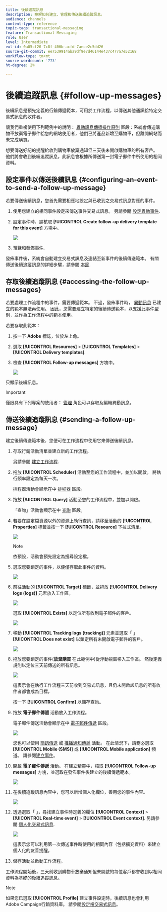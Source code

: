 ```yaml
---
title: 後續追蹤訊息
description: 瞭解如何建立、管理和傳送後續追蹤訊息。
audience: channels
content-type: reference
topic-tags: transactional-messaging
feature: Transactional Messaging
role: User
level: Intermediate
exl-id: 0a05cf20-7c8f-406b-acfd-7aece2c5dd26
source-git-commit: ee7539914aba9df9e7d46144e437c477a7e52168
workflow-type: tm+mt
source-wordcount: '773'
ht-degree: 2%

---
```


# 後續追蹤訊息 {#follow-up-messages}

後續訊息是預先定義的行銷傳遞範本，可用於工作流程，以傳送其他通訊給特定交易式訊息的收件者。

讓我們重複使用下列範例中的說明： [異動訊息傳遞操作原則](../../channels/using/getting-started-with-transactional-msg.md#transactional-messaging-operating-principle) 區段：系統會傳送購物車放棄電子郵件給您的網站使用者，他們已將產品新增至購物車，但離開網站而未完成購買。

想要傳送好記的提醒給收到購物車放棄通知但三天後未開啟購物車的所有客戶。 他們將會收到後續追蹤訊息，此訊息會根據所傳送第一封電子郵件中所使用的相同資料。

## 設定事件以傳送後續訊息 {#configuring-an-event-to-send-a-follow-up-message}

若要傳送後續訊息，您首先需要相應地設定與已收到之交易式訊息對應的事件。

1. 使用您建立的相同事件設定來傳送事件交易式訊息。 另請參閱 [設定異動事件](../../channels/using/configuring-transactional-event.md).
1. 設定事件時，請核取 **[!UICONTROL Create follow-up delivery template for this event]** 方塊中。

   ![](assets/message-center_follow-up-checkbox.png)

1. [預覽和發佈事件](../../channels/using/publishing-transactional-event.md#previewing-and-publishing-the-event).

發佈事件後，系統會自動建立交易式訊息及連結至新事件的後續傳送範本。 有關傳送後續追蹤訊息的詳細步驟，請參閱 [本節](#sending-a-follow-up-message).

## 存取後續追蹤訊息 {#accessing-the-follow-up-messages}

若要處理工作流程中的事件，需要傳遞範本。 不過，發佈事件時， [異動訊息](../../channels/using/editing-transactional-message.md) 已建立的範本無法再使用。 因此，您需要建立特定的後續傳送範本，以支援此事件型別，並作為工作流程中的範本使用。

若要存取此範本：

1. 按一下 **Adobe** 標誌，位於左上角。
1. 選取 **[!UICONTROL Resources]** > **[!UICONTROL Templates]** > **[!UICONTROL Delivery templates]**.
1. 檢查 **[!UICONTROL Follow-up messages]** 方塊中。

   ![](assets/message-center_follow-up-search.png)

只顯示後續訊息。

>[!IMPORTANT]
>
>僅限具有下列專案的使用者： [管理](../../administration/using/users-management.md#functional-administrators) 角色可以存取及編輯異動訊息。

## 傳送後續追蹤訊息 {#sending-a-follow-up-message}

建立後續傳送範本後，您便可在工作流程中使用它來傳送後續訊息。

<!--You need to set up a workflow targeting the event corresponding to the transactional message that was already received.-->

1. 存取行銷活動清單並建立新的工作流程。

   另請參閱 [建立工作流程](../../automating/using/building-a-workflow.md#creating-a-workflow).

1. 拖放 **[!UICONTROL Scheduler]** 活動至您的工作流程中，並加以開啟。 將執行頻率設定為每天一次。

   排程器活動會顯示在中 [排程器](../../automating/using/scheduler.md) 區段。

1. 拖放 **[!UICONTROL Query]** 活動至您的工作流程中，並加以開啟。

   「查詢」活動會顯示在中 [查詢](../../automating/using/query.md) 區段。

1. 若要在設定檔資源以外的資源上執行查詢，請移至活動的 **[!UICONTROL Properties]** 標籤並按一下 **[!UICONTROL Resource]** 下拉式清單。

   ![](assets/message-center_follow-up-query-properties.png)

   >[!NOTE]
   >
   >依預設，活動會預先設定為搜尋設定檔。

1. 選取您要鎖定的事件，以便僅存取此事件的資料。

   ![](assets/message-center_follow-up-query-resource.png)

1. 前往活動的 **[!UICONTROL Target]** 標籤，並拖放 **[!UICONTROL Delivery logs (logs)]** 元素放入工作區。

   ![](assets/message-center_follow-up-delivery-logs.png)

   選取 **[!UICONTROL Exists]** 以定位所有收到電子郵件的客戶。

   ![](assets/message-center_follow-up-delivery-logs-exists.png)

1. 移動 **[!UICONTROL Tracking logs (tracking)]** 元素並選取「 」 **[!UICONTROL Does not exist]** 以鎖定所有未開啟電子郵件的客戶。

   ![](assets/message-center_follow-up-delivery-and-tracking-logs.png)

1. 拖放您要鎖定的事件(**放棄購買** 在此範例中)從浮動視窗移入工作區。 然後定義規則以定位三天前傳送的所有訊息。

   ![](assets/message-center_follow-up-created.png)

   這表示會在執行工作流程三天前收到交易式訊息，且仍未開啟該訊息的所有收件者都會成為目標。

   按一下 **[!UICONTROL Confirm]** 以儲存查詢。

1. 拖放 **電子郵件傳遞** 活動放入工作流程。

   電子郵件傳送活動會顯示在中 [電子郵件傳遞](../../automating/using/email-delivery.md) 區段。

   ![](assets/message-center_follow-up-workflow.png)

   您也可以使用 [簡訊傳送](../../automating/using/sms-delivery.md) 或 [推播通知傳遞](../../automating/using/push-notification-delivery.md) 活動。 在此情況下，請務必選取 **[!UICONTROL Mobile (SMS)]** 或 **[!UICONTROL Mobile application]** 頻道。 請參閱[建立事件](../../channels/using/configuring-transactional-event.md#creating-an-event)。

1. 開啟 **電子郵件傳遞** 活動。 在建立精靈中，核取 **[!UICONTROL Follow-up messages]** 方塊，並選取在發佈事件後建立的後續傳遞範本。

   ![](assets/message-center_follow-up-template.png)

1. 在後續追蹤訊息內容中，您可以新增個人化欄位，善用您的事件內容。

   ![](assets/message-center_follow-up-content.png)

1. 透過選取「 」，尋找建立事件時定義的欄位 **[!UICONTROL Context]** > **[!UICONTROL Real-time event]** > **[!UICONTROL Event context]**. 另請參閱 [個人化交易式訊息](../../channels/using/editing-transactional-message.md#personalizing-a-transactional-message).

   ![](assets/message-center_follow-up-personalization.png)

   這表示您可以利用第一次傳送事件時使用的相同內容（包括擴充資料）來建立個人化的友善提醒。

1. 儲存活動並啟動工作流程。

工作流程開始後，三天前收到購物車放棄通知但未開啟的每位客戶都會收到以相同資料為基礎的後續追蹤訊息。

>[!NOTE]
>
>如果您已選取 **[!UICONTROL Profile]** 建立事件設定時，後續訊息也會利用Adobe Campaign行銷資料庫。 請參閱[設定檔交易式訊息](../../channels/using/editing-transactional-message.md#profile-transactional-message-specificities)。
